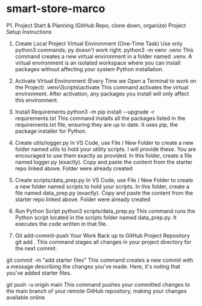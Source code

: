 # smart-store-marco
P1. Project Start &amp; Planning (GitHub Repo, clone down, organize)
Project Setup Instructions
1. Create Local Project Virtual Environment (One-Time Task)
Use only python3 commands; py doesn't work right.
python3 -m venv .venv
This command creates a new virtual environment in a folder named .venv. A virtual environment is an isolated workspace where you can install packages without affecting your system Python installation.

2. Activate Virtual Environment (Every Time we Open a Terminal to work on the Project)
.venv\Scripts\activate
This command activates the virtual environment. After activation, any packages you install will only affect this environment.

3. Install Requirements
python3 -m pip install --upgrade -r requirements.txt
This command installs all the packages listed in the requirements.txt file, ensuring they are up to date. It uses pip, the package installer for Python.

4. Create utils/logger.py
In VS Code, use File / New Folder to create a new folder named utils to hold your utility scripts. I will provide these. You are encouraged to use them exactly as provided. In this folder, create a file named logger.py (exactly). Copy and paste the content from the starter repo linked above.
Folder were already created

5. Create scripts/data_prep.py
In VS Code, use File / New Folder to create a new folder named scripts to hold your scripts. In this folder, create a file named data_prep.py (exactly). Copy and paste the content from the starter repo linked above.
Folder were already created

6. Run Python Script
python3 scripts/data_prep.py
This command runs the Python script located in the scripts folder named data_prep.py. It executes the code written in that file.

7. Git add-commit-push Your Work Back up to GitHub Project Repository
git add .
This command stages all changes in your project directory for the next commit.

git commit -m "add starter files"
This command creates a new commit with a message describing the changes you've made. Here, it's noting that you've added starter files.

git push -u origin main
This command pushes your committed changes to the main branch of your remote GitHub repository, making your changes available online.